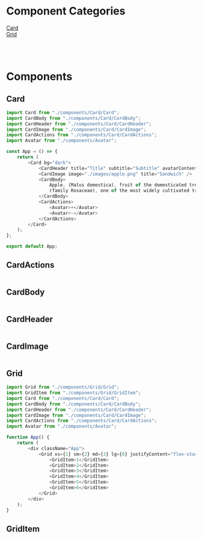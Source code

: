 # Component Categories

[Card](#card)  
[Grid](#grid)

<br></br>

# Components

## Card

```javascript
import Card from "./components/Card/Card";
import CardBody from "./components/Card/CardBody";
import CardHeader from "./components/Card/CardHeader";
import CardImage from "./components/Card/CardImage";
import CardActions from "./components/Card/CardActions";
import Avatar from "./components/Avatar";

const App = () => {
	return (
		<Card bg="dark">
			<CardHeader title="Title" subtitle="Subtitle" avatarContent="R" />
			<CardImage image="./images/apple.png" title="Sandwich" />
			<CardBody>
				Apple, (Malus domestica), fruit of the domesticated tree Malus domestica
				(family Rosaceae), one of the most widely cultivated tree fruits.
			</CardBody>
			<CardActions>
				<Avatar>+</Avatar>
				<Avatar>-</Avatar>
			</CardActions>
		</Card>
	);
};

export default App;
```

## CardActions

```javascript

```

## CardBody

```javascript

```

## CardHeader

```javascript

```

## CardImage

```javascript

```

## Grid

```javascript
import Grid from "./components/Grid/Grid";
import GridItem from "./components/Grid/GridItem";
import Card from "./components/Card/Card";
import CardBody from "./components/Card/CardBody";
import CardHeader from "./components/Card/CardHeader";
import CardImage from "./components/Card/CardImage";
import CardActions from "./components/Card/CardActions";
import Avatar from "./components/Avatar";

function App() {
	return (
		<div className="App">
			<Grid xs={1} sm={2} md={3} lg={6} justifyContent="flex-start" spacing={3}>
				<GridItem>1</GridItem>
				<GridItem>2</GridItem>
				<GridItem>3</GridItem>
				<GridItem>4</GridItem>
				<GridItem>5</GridItem>
				<GridItem>6</GridItem>
			</Grid>
		</div>
	);
}
```

## GridItem

```javascript

```
